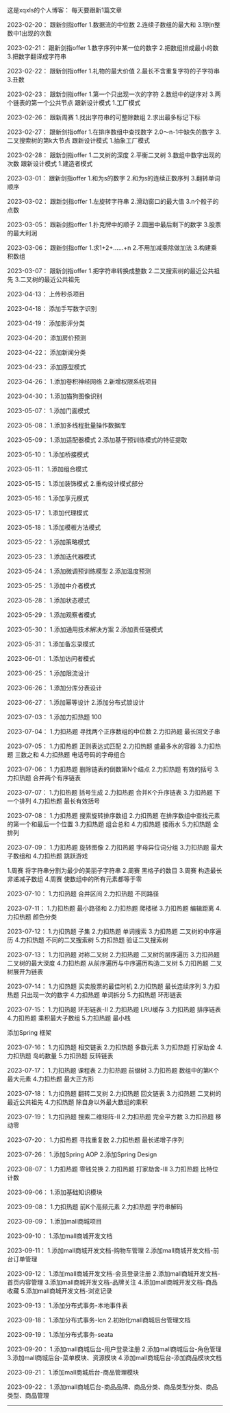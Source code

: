 
这是xqxls的个人博客：
每天要跟新1篇文章

2023-02-20：
跟新剑指offer
1.数据流的中位数
2.连续子数组的最大和
3.1到n整数中1出现的次数

2023-02-21：
跟新剑指offer
1.数字序列中某一位的数字
2.把数组排成最小的数
3.把数字翻译成字符串

2023-02-22：
跟新剑指offer
1.礼物的最大价值
2.最长不含重复字符的子字符串
3.丑数

2023-02-23：
跟新剑指offer
1.第一个只出现一次的字符
2.数组中的逆序对
3.两个链表的第一个公共节点
跟新设计模式
1.工厂模式

2023-02-26：
跟新周赛
1.找出字符串的可整除数组
2.求出最多标记下标

2023-02-27：
跟新剑指offer
1.在排序数组中查找数字
2.0～n-1中缺失的数字
3.二叉搜索树的第k大节点
跟新设计模式
1.抽象工厂模式

2023-02-28：
跟新剑指offer
1.二叉树的深度
2.平衡二叉树
3.数组中数字出现的次数
跟新设计模式
1.建造者模式

2023-03-01：
跟新剑指offer
1.和为s的数字
2.和为s的连续正数序列
3.翻转单词顺序

2023-03-02：
跟新剑指offer
1.左旋转字符串
2.滑动窗口的最大值
3.n个骰子的点数

2023-03-05：
跟新剑指offer
1.扑克牌中的顺子
2.圆圈中最后剩下的数字
3.股票的最大利润

2023-03-06：
跟新剑指offer
1.求1+2+……+n
2.不用加减乘除做加法
3.构建乘积数组

2023-03-07：
跟新剑指offer
1.把字符串转换成整数
2.二叉搜索树的最近公共祖先
3.二叉树的最近公共祖先

2023-04-13：
上传秒杀项目

2023-04-18：
添加手写数字识别

2023-04-19：
添加影评分类

2023-04-20：
添加房价预测

2023-04-22：
添加新闻分类

2023-04-23：
添加原型模式

2023-04-26：
1.添加卷积神经网络
2.新增权限系统项目

2023-04-30：
1.添加猫狗图像识别

2023-05-07：
1.添加门面模式

2023-05-08：
1.添加多线程批量操作数据库

2023-05-09：
1.添加适配器模式
2.添加基于预训练模式的特征提取

2023-05-10：
1.添加桥接模式

2023-05-11：
1.添加组合模式

2023-05-15：
1.添加装饰模式
2.重构设计模式部分

2023-05-16：
1.添加享元模式

2023-05-17：
1.添加代理模式

2023-05-18：
1.添加模板方法模式

2023-05-22：
1.添加策略模式

2023-05-23：
1.添加迭代器模式

2023-05-24：
1.添加微调预训练模型
2.添加温度预测

2023-05-25：
1.添加中介者模式

2023-05-28：
1.添加状态模式

2023-05-29：
1.添加观察者模式

2023-05-30：
1.添加通用技术解决方案
2.添加责任链模式

2023-05-31：
1.添加备忘录模式

2023-06-01：
1.添加访问者模式

2023-06-25：
1.添加限流设计

2023-06-26：
1.添加分库分表设计

2023-06-27：
1.添加幂等设计
2.添加分布式锁设计

2023-07-03：
1.添加力扣热题 100

2023-07-04：
1.力扣热题 寻找两个正序数组的中位数
2.力扣热题 最长回文子串

2023-07-05：
1.力扣热题 正则表达式匹配
2.力扣热题 盛最多水的容器
3.力扣热题 三数之和
4.力扣热题 电话号码的字母组合

2023-07-06：
1.力扣热题 删除链表的倒数第N个结点
2.力扣热题 有效的括号
3.力扣热题 合并两个有序链表

2023-07-07：
1.力扣热题 括号生成
2.力扣热题 合并K个升序链表
3.力扣热题 下一个排列
4.力扣热题 最长有效括号

2023-07-08：
1.力扣热题 搜索旋转排序数组
2.力扣热题 在排序数组中查找元素的第一个和最后一个位置
3.力扣热题 组合总和
4.力扣热题 接雨水
5.力扣热题 全排列

2023-07-09：
1.力扣热题 旋转图像
2.力扣热题 字母异位词分组
3.力扣热题 最大子数组和
4.力扣热题 跳跃游戏

1.周赛 将字符串分割为最少的美丽子字符串
2.周赛 黑格子的数目
3.周赛 构造最长非递减子数组
4.周赛 使数组中的所有元素都等于零

2023-07-10：
1.力扣热题 合并区间
2.力扣热题 不同路径

2023-07-11：
1.力扣热题 最小路径和
2.力扣热题 爬楼梯
3.力扣热题 编辑距离
4.力扣热题 颜色分类

2023-07-12：
1.力扣热题 子集
2.力扣热题 单词搜索
3.力扣热题 二叉树的中序遍历
4.力扣热题 不同的二叉搜索树
5.力扣热题 验证二叉搜索树

2023-07-13：
1.力扣热题 对称二叉树
2.力扣热题 二叉树的层序遍历
3.力扣热题 二叉树的最大深度
4.力扣热题 从前序遍历与中序遍历构造二叉树
5.力扣热题 二叉树展开为链表

2023-07-14：
1.力扣热题 买卖股票的最佳时机
2.力扣热题 最长连续序列
3.力扣热题 只出现一次的数字
4.力扣热题 单词拆分
5.力扣热题 环形链表

2023-07-15：
1.力扣热题 环形链表-II
2.力扣热题 LRU缓存
3.力扣热题 排序链表
4.力扣热题 乘积最大子数组
5.力扣热题 最小栈

添加Spring 框架

2023-07-16：
1.力扣热题 相交链表
2.力扣热题 多数元素
3.力扣热题 打家劫舍
4.力扣热题 岛屿数量
5.力扣热题 反转链表

2023-07-17：
1.力扣热题 课程表
2.力扣热题 前缀树
3.力扣热题 数组中的第K个最大元素
4.力扣热题 最大正方形

2023-07-18：
1.力扣热题 翻转二叉树
2.力扣热题 回文链表
3.力扣热题 二叉树的最近公共祖先
4.力扣热题 除自身以外最大数组的乘积

2023-07-19：
1.力扣热题 搜索二维矩阵-II
2.力扣热题 完全平方数
3.力扣热题 移动零

2023-07-20：
1.力扣热题 寻找重复数
2.力扣热题 最长递增子序列

2023-07-26：
1.添加Spring AOP
2.添加Spring Design

2023-08-07：
1.力扣热题 零钱兑换
2.力扣热题 打家劫舍-III
3.力扣热题 比特位计数

2023-09-06：
1.添加基础知识模块

2023-09-08：
1.力扣热题 前K个高频元素
2.力扣热题 字符串解码

2023-09-09：
1.添加mall商城项目

2023-09-10：
1.添加mall商城开发文档

2023-09-11：
1.添加mall商城开发文档-购物车管理
2.添加mall商城开发文档-前台订单管理

2023-09-12：
1.添加mall商城开发文档-会员登录注册
2.添加mall商城开发文档-首页内容管理
3.添加mall商城开发文档-品牌关注
4.添加mall商城开发文档-商品收藏
5.添加mall商城开发文档-浏览记录

2023-09-13：
1.添加分布式事务-本地事件表

2023-09-18：
1.添加分布式事务-lcn
2.初始化mall商城后台管理文档

2023-09-19：
1.添加分布式事务-seata

2023-09-20：
1.添加mall商城后台-用户登录注册
2.添加mall商城后台-角色管理
3.添加mall商城后台-菜单模块、资源模块
4.添加mall商城后台-添加商品模块文档

2023-09-21：
1.添加mall商城后台-商品管理模块

2023-09-22：
1.添加mall商城后台-商品品牌、商品分类、商品类型分类、商品类型、商品管理


---

